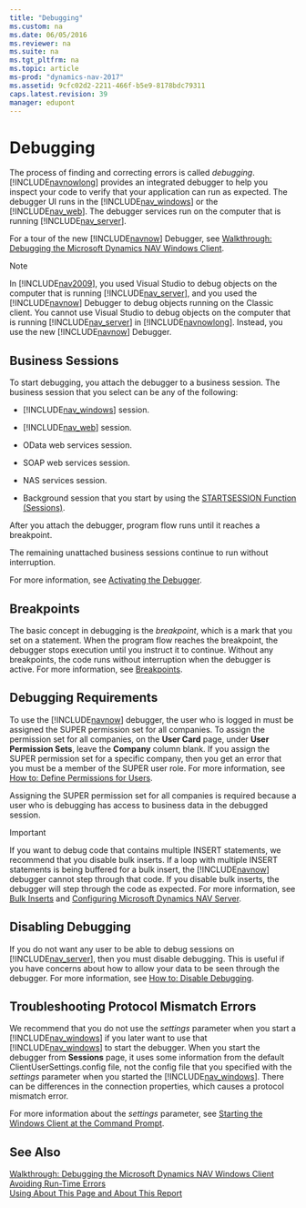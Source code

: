 ```yaml
---
title: "Debugging"
ms.custom: na
ms.date: 06/05/2016
ms.reviewer: na
ms.suite: na
ms.tgt_pltfrm: na
ms.topic: article
ms-prod: "dynamics-nav-2017"
ms.assetid: 9cfc02d2-2211-466f-b5e9-8178bdc79311
caps.latest.revision: 39
manager: edupont
---
```

# Debugging
The process of finding and correcting errors is called *debugging*. [!INCLUDE[navnowlong](includes/navnowlong_md.md)] provides an integrated debugger to help you inspect your code to verify that your application can run as expected. The debugger UI runs in the [!INCLUDE[nav_windows](includes/nav_windows_md.md)] or the [!INCLUDE[nav_web](includes/nav_web_md.md)]. The debugger services run on the computer that is running [!INCLUDE[nav_server](includes/nav_server_md.md)].  
  
 For a tour of the new [!INCLUDE[navnow](includes/navnow_md.md)] Debugger, see [Walkthrough: Debugging the Microsoft Dynamics NAV Windows Client](Walkthrough:-Debugging-the-Microsoft-Dynamics-NAV-Windows-Client.md).  
  
> [!NOTE]  
>  In [!INCLUDE[nav2009](includes/nav2009_md.md)], you used Visual Studio to debug objects on the computer that is running [!INCLUDE[nav_server](includes/nav_server_md.md)], and you used the [!INCLUDE[navnow](includes/navnow_md.md)] Debugger to debug objects running on the Classic client. You cannot use Visual Studio to debug objects on the computer that is running [!INCLUDE[nav_server](includes/nav_server_md.md)] in [!INCLUDE[navnowlong](includes/navnowlong_md.md)]. Instead, you use the new [!INCLUDE[navnow](includes/navnow_md.md)] Debugger.  
  
## Business Sessions  
 To start debugging, you attach the debugger to a business session. The business session that you select can be any of the following:  
  
-   [!INCLUDE[nav_windows](includes/nav_windows_md.md)] session.  
  
-   [!INCLUDE[nav_web](includes/nav_web_md.md)] session.  
  
-   OData web services session.  
  
-   SOAP web services session.  
  
-   NAS services session.  
  
-   Background session that you start by using the [STARTSESSION Function \(Sessions\)](STARTSESSION-Function--Sessions-.md).  
  
 After you attach the debugger, program flow runs until it reaches a breakpoint.  
  
 The remaining unattached business sessions continue to run without interruption.  
  
 For more information, see [Activating the Debugger](Activating-the-Debugger.md).  
  
## Breakpoints  
 The basic concept in debugging is the *breakpoint*, which is a mark that you set on a statement. When the program flow reaches the breakpoint, the debugger stops execution until you instruct it to continue. Without any breakpoints, the code runs without interruption when the debugger is active. For more information, see [Breakpoints](Breakpoints.md).  
  
## Debugging Requirements  
 To use the [!INCLUDE[navnow](includes/navnow_md.md)] debugger, the user who is logged in must be assigned the SUPER permission set for all companies. To assign the permission set for all companies, on the **User Card** page, under **User Permission Sets**, leave the **Company** column blank. If you assign the SUPER permission set for a specific company, then you get an error that you must be a member of the SUPER user role. For more information, see [How to: Define Permissions for Users](How-to--Define-Permissions-for-Users.md).  
  
 Assigning the SUPER permission set for all companies is required because a user who is debugging has access to business data in the debugged session.  
  
> [!IMPORTANT]  
>  If you want to debug code that contains multiple INSERT statements, we recommend that you disable bulk inserts. If a loop with multiple INSERT statements is being buffered for a bulk insert, the [!INCLUDE[navnow](includes/navnow_md.md)] debugger cannot step through that code. If you disable bulk inserts, the debugger will step through the code as expected. For more information, see [Bulk Inserts](Bulk-Inserts.md) and [Configuring Microsoft Dynamics NAV Server](Configuring-Microsoft-Dynamics-NAV-Server.md).  
  
## Disabling Debugging  
 If you do not want any user to be able to debug sessions on [!INCLUDE[nav_server](includes/nav_server_md.md)], then you must disable debugging. This is useful if you have concerns about how to allow your data to be seen through the debugger. For more information, see [How to: Disable Debugging](How-to--Disable-Debugging.md).  
  
## Troubleshooting Protocol Mismatch Errors  
 We recommend that you do not use the *settings* parameter when you start a [!INCLUDE[nav_windows](includes/nav_windows_md.md)] if you later want to use that [!INCLUDE[nav_windows](includes/nav_windows_md.md)] to start the debugger. When you start the debugger from **Sessions** page, it uses some information from the default ClientUserSettings.config file, not the config file that you specified with the *settings* parameter when you started the [!INCLUDE[nav_windows](includes/nav_windows_md.md)]. There can be differences in the connection properties, which causes a protocol mismatch error.  
  
 For more information about the *settings* parameter, see [Starting the Windows Client at the Command Prompt](Starting-the-Windows-Client-at-the-Command-Prompt.md).  
  
## See Also  
 [Walkthrough: Debugging the Microsoft Dynamics NAV Windows Client](Walkthrough:-Debugging-the-Microsoft-Dynamics-NAV-Windows-Client.md)   
 [Avoiding Run-Time Errors](Avoiding-Run-Time-Errors.md)   
 [Using About This Page and About This Report](Using-About-This-Page-and-About-This-Report.md)